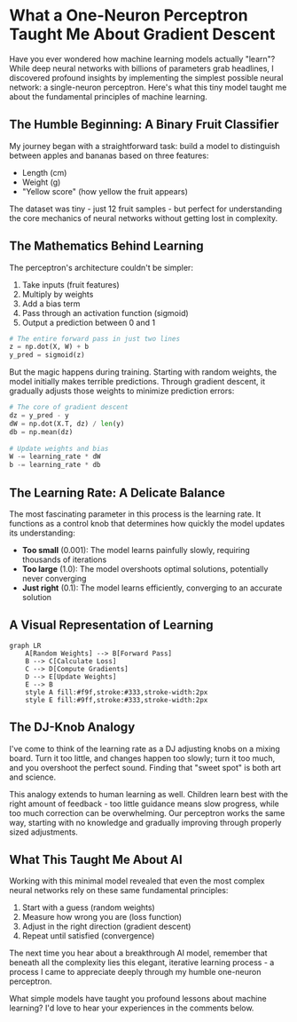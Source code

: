 # What a One-Neuron Perceptron Taught Me About Gradient Descent

Have you ever wondered how machine learning models actually "learn"? While deep neural networks with billions of parameters grab headlines, I discovered profound insights by implementing the simplest possible neural network: a single-neuron perceptron. Here's what this tiny model taught me about the fundamental principles of machine learning.

## The Humble Beginning: A Binary Fruit Classifier

My journey began with a straightforward task: build a model to distinguish between apples and bananas based on three features:
- Length (cm)
- Weight (g)
- "Yellow score" (how yellow the fruit appears)

The dataset was tiny - just 12 fruit samples - but perfect for understanding the core mechanics of neural networks without getting lost in complexity.

## The Mathematics Behind Learning

The perceptron's architecture couldn't be simpler:
1. Take inputs (fruit features)
2. Multiply by weights
3. Add a bias term
4. Pass through an activation function (sigmoid)
5. Output a prediction between 0 and 1

```python
# The entire forward pass in just two lines
z = np.dot(X, W) + b
y_pred = sigmoid(z)
```

But the magic happens during training. Starting with random weights, the model initially makes terrible predictions. Through gradient descent, it gradually adjusts those weights to minimize prediction errors:

```python
# The core of gradient descent
dz = y_pred - y
dW = np.dot(X.T, dz) / len(y)
db = np.mean(dz)
    
# Update weights and bias
W -= learning_rate * dW
b -= learning_rate * db
```

## The Learning Rate: A Delicate Balance

The most fascinating parameter in this process is the learning rate. It functions as a control knob that determines how quickly the model updates its understanding:

- **Too small** (0.001): The model learns painfully slowly, requiring thousands of iterations
- **Too large** (1.0): The model overshoots optimal solutions, potentially never converging
- **Just right** (0.1): The model learns efficiently, converging to an accurate solution

## A Visual Representation of Learning

```mermaid
graph LR
    A[Random Weights] --> B[Forward Pass]
    B --> C[Calculate Loss]
    C --> D[Compute Gradients]
    D --> E[Update Weights]
    E --> B
    style A fill:#f9f,stroke:#333,stroke-width:2px
    style E fill:#9ff,stroke:#333,stroke-width:2px
```

## The DJ-Knob Analogy

I've come to think of the learning rate as a DJ adjusting knobs on a mixing board. Turn it too little, and changes happen too slowly; turn it too much, and you overshoot the perfect sound. Finding that "sweet spot" is both art and science.

This analogy extends to human learning as well. Children learn best with the right amount of feedback - too little guidance means slow progress, while too much correction can be overwhelming. Our perceptron works the same way, starting with no knowledge and gradually improving through properly sized adjustments.

## What This Taught Me About AI

Working with this minimal model revealed that even the most complex neural networks rely on these same fundamental principles:
1. Start with a guess (random weights)
2. Measure how wrong you are (loss function)
3. Adjust in the right direction (gradient descent)
4. Repeat until satisfied (convergence)

The next time you hear about a breakthrough AI model, remember that beneath all the complexity lies this elegant, iterative learning process - a process I came to appreciate deeply through my humble one-neuron perceptron.

What simple models have taught you profound lessons about machine learning? I'd love to hear your experiences in the comments below. 